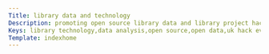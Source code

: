 ```yaml
---
Title: library data and technology
Description: promoting open source library data and library project hacks
Keys: library technology,data analysis,open source,open data,uk hack events
Template: indexhome
---
```

